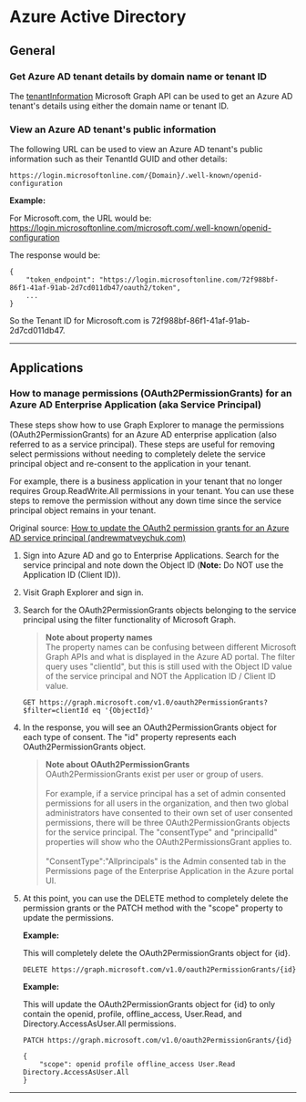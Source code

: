 # Azure Active Directory

## General
### Get Azure AD tenant details by domain name or tenant ID
The [tenantInformation](https://learn.microsoft.com/en-us/graph/api/resources/tenantinformation?view=graph-rest-1.0) Microsoft Graph API can be used to get an Azure AD tenant's details using either the domain name or tenant ID. 

### View an Azure AD tenant's public information
The following URL can be used to view an Azure AD tenant's public information such as their TenantId GUID and other details:

`https://login.microsoftonline.com/{Domain}/.well-known/openid-configuration`

**Example:** 

For Microsoft.com, the URL would be:
https://login.microsoftonline.com/microsoft.com/.well-known/openid-configuration

The response would be:

```
{
    "token_endpoint": "https://login.microsoftonline.com/72f988bf-86f1-41af-91ab-2d7cd011db47/oauth2/token",
    ...
}
```
So the Tenant ID for Microsoft.com is 72f988bf-86f1-41af-91ab-2d7cd011db47.

---

## Applications
### How to manage permissions (OAuth2PermissionGrants) for an Azure AD Enterprise Application (aka Service Principal)
These steps show how to use Graph Explorer to manage the permissions (OAuth2PermissionGrants) for an Azure AD enterprise application (also referred to as a service principal). These steps are useful for removing select permissions without needing to completely delete the service principal object and re-consent to the application in your tenant.

For example, there is a business application in your tenant that no longer requires Group.ReadWrite.All permissions in your tenant. You can use these steps to remove the permission without any down time since the service principal object remains in your tenant.

Original source: [How to update the OAuth2 permission grants for an Azure AD service principal (andrewmatveychuk.com)](
https://andrewmatveychuk.com/how-to-update-the-oauth2-permission-grants-for-an-azure-ad-service-principal/)

1. Sign into Azure AD and go to Enterprise Applications. Search for the service principal and note down the Object ID (**Note:** Do NOT use the Application ID (Client ID)).
1. Visit Graph Explorer and sign in.
1. Search for the OAuth2PermissionGrants objects belonging to the service principal using the filter functionality of Microsoft Graph.
    >**Note about property names**<br/>
    > The property names can be confusing between different Microsoft Graph APIs and what is displayed in the Azure AD portal. The filter query uses "clientId", but this is still used with the Object ID value of the service principal and NOT the Application ID / Client ID value.

    ```
    GET https://graph.microsoft.com/v1.0/oauth2PermissionGrants?$filter=clientId eq '{ObjectId}'
    ```
1. In the response, you will see an OAuth2PermissionGrants object for each type of consent. The "id" property represents each OAuth2PermissionGrants object.
    > **Note about OAuth2PermissionGrants**<br/>
    > OAuth2PermissionGrants exist per user or group of users.<br/><br/>
    > For example, if a service principal has a set of admin consented permissions for all users in the organization, and then two global administrators have consented to their own set of user consented permissions, there will be three OAuth2PermissionGrants objects for the service principal. The "consentType" and "principalId" properties will show who the OAuth2PermissionsGrant applies to.<br/><br/>
    > "ConsentType":"Allprincipals" is the Admin consented tab in the Permissions page of the Enterprise Application in the Azure portal UI.
1. At this point, you can use the DELETE method to completely delete the permission grants or the PATCH method with the "scope" property to update the permissions.
    
    **Example:**

    This will completely delete the OAuth2PermissionGrants object for {id}.

    ```
    DELETE https://graph.microsoft.com/v1.0/oauth2PermissionGrants/{id}
    ```
    **Example:**
    
    This will update the OAuth2PermissionGrants object for {id} to only contain the openid, profile, offline_access, User.Read, and Directory.AccessAsUser.All permissions. 
    
    ```
    PATCH https://graph.microsoft.com/v1.0/oauth2PermissionGrants/{id}
    ```
    ```
    {
        "scope": openid profile offline_access User.Read Directory.AccessAsUser.All 
    }
    ```
---